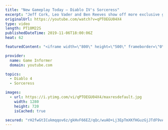 ```yaml
---
title: "New Gameplay Today – Diablo IV's Sorceress"
excerpt: "Jeff Cork, Leo Vader and Ben Reeves show off more exclusive gameplay of Diablo IV, which can be viewed without commentary at ..."
originalUrl: https://youtube.com/watch?v=qPTOEGU04X4
type: video
length: PT10M22S
publishedDateTime: 2019-11-06T18:00:06Z
heat: 62

featuredContent: "<iframe width=\"800\" height=\"500\" frameborder=\"0\" src=\"https://www.youtube.com/embed/qPTOEGU04X4\" allow=\"accelerometer; autoplay; encrypted-media; gyroscope; picture-in-picture\" allowfullscreen></iframe>"

provider:
  name: Game Informer
  domain: youtube.com

topics:
  - Diablo 4
  - Sorceress

images:
  - url: https://i.ytimg.com/vi/qPTOEGU04X4/maxresdefault.jpg
    width: 1280
    height: 720
    isCached: true

secured: "rH2fwGtICukmqqov6z/gkHvF66EZ/qQc/wuAO+Lj3EpTmXKfHGuzGjJTdF9vAiCoMI6xIA4PWCh8LMGoxhXzo7q702aKYPoPL17XP0Qfw8/9y5IlN/68/Kz6Z+mdVt9VOKwPTTNJZ8Bgyj4QnL+INAuEOX4uk5uqKqhzGgE+ZiGjRwpxq//ydNTPE+7GXEErzOinlARHRlEXiOPNqGju0ETv4Su4VvxGsnJ3ZgB7+jaOJW9FqDxEr4EbeeJiQFWKb5jJY3c5QrB4kpC0CWPcYNAw3Epbr+M8TnlblpVm5suH6A6VyqSZFlyN+JGthiNYSqa9y1NJz1zJRw/Ar105U7L5corLxKAtKO5dA9EcLDZlnPqpLwFPrzZI9RrrrXIvtAJ/3VFvgqiInCk84OCK8kicHl6rK7KZ+h2eqbud/fKiDmDoqATo82OX9zrfoXcU;DOpVieA+PkI8TrQd0qe3BA=="
---
```


